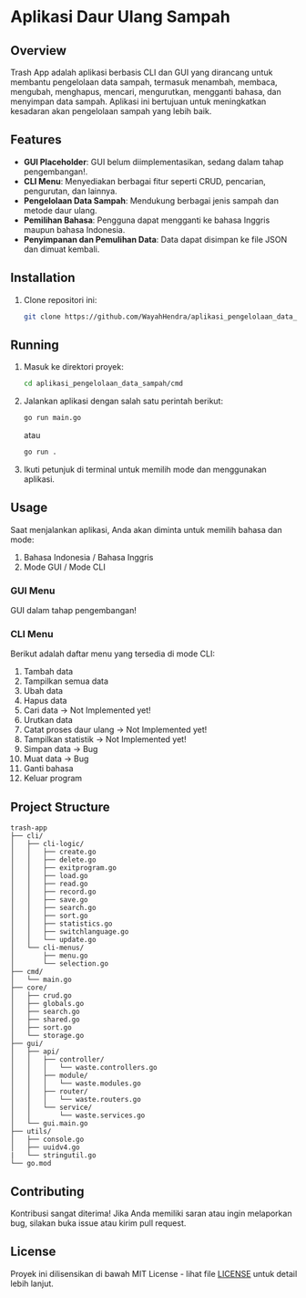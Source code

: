 # Aplikasi Daur Ulang Sampah

## Overview
Trash App adalah aplikasi berbasis CLI dan GUI yang dirancang untuk membantu pengelolaan data sampah, termasuk menambah, membaca, mengubah, menghapus, mencari, mengurutkan, mengganti bahasa, dan menyimpan data sampah. Aplikasi ini bertujuan untuk meningkatkan kesadaran akan pengelolaan sampah yang lebih baik.

## Features
- **GUI Placeholder**: GUI belum diimplementasikan, sedang dalam tahap pengembangan!.
- **CLI Menu**: Menyediakan berbagai fitur seperti CRUD, pencarian, pengurutan, dan lainnya.
- **Pengelolaan Data Sampah**: Mendukung berbagai jenis sampah dan metode daur ulang.
- **Pemilihan Bahasa**: Pengguna dapat mengganti ke bahasa Inggris maupun bahasa Indonesia.
- **Penyimpanan dan Pemulihan Data**: Data dapat disimpan ke file JSON dan dimuat kembali.

## Installation
1. Clone repositori ini:
   ```bash
   git clone https://github.com/WayahHendra/aplikasi_pengelolaan_data_sampah.git
   ```

## Running
1. Masuk ke direktori proyek:
   ```bash
   cd aplikasi_pengelolaan_data_sampah/cmd
   ```

2. Jalankan aplikasi dengan salah satu perintah berikut:
   ```bash
   go run main.go
   ```
   atau
   ```bash
   go run .
   ```

3. Ikuti petunjuk di terminal untuk memilih mode dan menggunakan aplikasi.

## Usage
Saat menjalankan aplikasi, Anda akan diminta untuk memilih bahasa dan mode:
1. Bahasa Indonesia / Bahasa Inggris
2. Mode GUI / Mode CLI

### GUI Menu
GUI dalam tahap pengembangan!

### CLI Menu
Berikut adalah daftar menu yang tersedia di mode CLI:
1. Tambah data
2. Tampilkan semua data
3. Ubah data
4. Hapus data
5. Cari data -> Not Implemented yet!
6. Urutkan data
7. Catat proses daur ulang -> Not Implemented yet!
8. Tampilkan statistik -> Not Implemented yet!
9. Simpan data -> Bug
10. Muat data -> Bug
11. Ganti bahasa
12. Keluar program

## Project Structure
```
trash-app
├── cli/
│   ├── cli-logic/
│   │   ├── create.go
│   │   ├── delete.go
│   │   ├── exitprogram.go
│   │   ├── load.go
│   │   ├── read.go
│   │   ├── record.go
│   │   ├── save.go
│   │   ├── search.go
│   │   ├── sort.go
│   │   ├── statistics.go
│   │   ├── switchlanguage.go
│   │   └── update.go
│   └── cli-menus/
│       ├── menu.go
│       └── selection.go
├── cmd/
│   └── main.go
├── core/
│   ├── crud.go
│   ├── globals.go
│   ├── search.go
│   ├── shared.go
│   ├── sort.go
│   └── storage.go
├── gui/
│   ├── api/
│   │   ├── controller/
│   │   │   └── waste.controllers.go
│   │   ├── module/
│   │   │   └── waste.modules.go
│   │   ├── router/
│   │   │   └── waste.routers.go
│   │   └── service/
│   │       └── waste.services.go
│   └── gui.main.go  
├── utils/
│   ├── console.go
│   ├── uuidv4.go
|   └── stringutil.go   
└── go.mod
```

## Contributing
Kontribusi sangat diterima! Jika Anda memiliki saran atau ingin melaporkan bug, silakan buka issue atau kirim pull request.

## License
Proyek ini dilisensikan di bawah MIT License - lihat file [LICENSE](LICENSE) untuk detail lebih lanjut.
